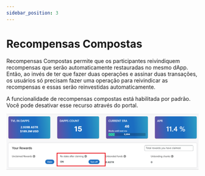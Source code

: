 ```yaml
---
sidebar_position: 3
---
```


# Recompensas Compostas

Recompensas Compostas permite que os participantes reivindiquem recompensas que serão automaticamente restauradas no mesmo dApp. Então, ao invés de ter que fazer duas operações e assinar duas transações, os usuários só precisam fazer uma operação para reivindicar as recompensas e essas serão reinvestidas automaticamente.

A funcionalidade de recompensas compostas está habilitada por padrão. Você pode desativar esse recurso através do portal.

![8](img/8.png)
